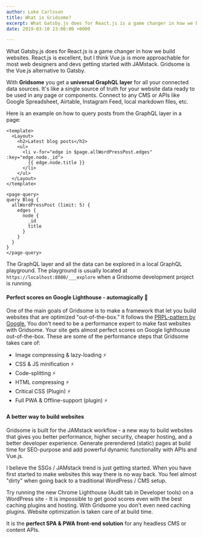 ```yaml
---
author: Loke Carlsson
title: What is Gridsome?
excerpt: What Gatsby.js does for React.js is a game changer in how we build websites.
date: 2019-03-10 23:00:00 +0000

---
```

What Gatsby.js does for React.js is a game changer in how we build websites.  React.js is excellent, but I think Vue.js is more approachable for most web designers and devs getting started with JAMstack. Gridsome is the Vue.js alternative to Gatsby.

With **Gridsome** you get a **universal GraphQL layer** for all your connected data sources. It's like a single source of truth for your website data ready to be used in any page or components. Connect to any CMS or APIs like Google Spreadsheet, Airtable, Instagram Feed, local markdown files, etc.

Here is an example on how to query posts from the GraphQL layer in a page:

    <template>
      <Layout>
        <h2>Latest blog posts</h2>
        <ul>
          <li v-for="edge in $page.allWordPressPost.edges" :key="edge.node._id">
            {{ edge.node.title }}
          </li>
        </ul>
      </Layout>
    </template>
    
    <page-query>
    query Blog {
      allWordPressPost (limit: 5) {
        edges {
          node {
            _id
            title
          }
        }
      }
    }
    </page-query>

The GraphQL layer and all the data can be explored in a local GraphQL playground. The playground is usually located at `https://localhost:8080/___explore` when a Gridsome development project is running.

#### Perfect scores on Google Lighthouse - automagically 💚

One of the main goals of Gridsome is to make a framework that let you build websites that are optimized "out-of-the-box." It follows the [PRPL-pattern by Google.](https://developers.google.com/web/fundamentals/performance/prpl-pattern/) You don't need to be a performance expert to make fast websites with Gridsome. Your site gets almost perfect scores on Google lighthouse out-of-the-box. These are some of the performance steps that Gridsome takes care of:

* Image compressing & lazy-loading ⚡️
* CSS & JS minification ⚡️
* Code-splitting ⚡️
* HTML compressing ⚡️
* Critical CSS (Plugin) ⚡️
* Full PWA & Offline-support (plugin) ⚡️

#### A better way to build websites

Gridsome is built for the JAMstack workflow - a new way to build websites that gives you better performance, higher security, cheaper hosting, and a better developer experience. Generate prerendered (static) pages at build time for SEO-purpose and add powerful dynamic functionality with APIs and Vue.js.

I believe the SSGs / JAMstack trend is just getting started. When you have first started to make websites this way there is no way back. You feel almost "dirty" when going back to a traditional WordPress / CMS setup.

Try running the new Chrome Lighthouse (Audit tab in Developer tools) on a WordPress site - It is impossible to get good scores even with the best caching plugins and hosting. With Gridsome you don't even need caching plugins. Website optimization is taken care of at build time.

It is the **perfect SPA & PWA front-end solution** for any headless CMS or content APIs.